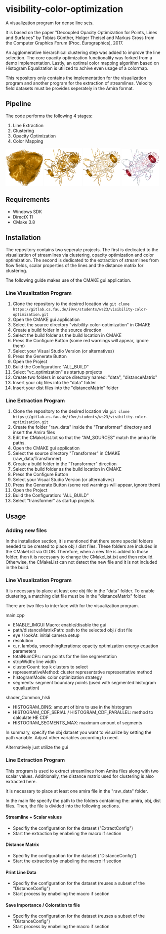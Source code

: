 # visibility-color-optimization

A visualization program for dense line sets.

It is based on the paper "Decoupled Opacity Optimization for Points, Lines and Surfaces" by Tobias Günther, Holger Theisel and Markus Gross from the Computer Graphics Forum (Proc. Eurographics), 2017.

An agglomerative hierarchical clustering step was added to improve the line selection.
The core opacity optimization functionality was forked from a demo implementation.
Lastly, an optimal color mapping algorithm based on Histogram Equalization is utilized to achive even usage of a colormap.

This repository only contains the implementation for the visualization program and another program for the extraction of streamlines.
Velocity field datasets must be provides seperately in the Amira format.

## Pipeline
The code performs the following 4 stages:
1. Line Extraction
2. Clustering
3. Opacity Optimization
4. Color Mapping

<span>
<img src="images/line_extraction.png" width="24%">
<img src="images/clustered_lines.png" width="24%">
<img src="images/opacity_optimized_lines.png" width="24%">
<img src="images/color_optimized_lines.png" width="24%">
</span>

## Requirements
- Windows SDK
- DirectX 11
- CMake 3.8

## Installation
The repository contains two seperate projects.
The first is dedicated to the visualization of streamlines via clustering, opacity optimization and color optimization.
The second is dedicated to the extraction of streamlines from flow fields, scalar properties of the lines and the distance matrix for clustering.

The following guide makes use of the CMAKE gui application.

### Line Visualization Program

1. Clone the repository to the desired location via ```git clone https://gitlab.cs.fau.de/i9vc/students/ws23/visibility-color-optimization.git```
2. Open the CMAKE gui application
3. Select the source directory "visibility-color-optimization" in CMAKE
4. Create a build folder in the source direction
5. Select the build folder as the build location in CMAKE
6. Press the Configure Button (some red warnings will appear, ignore them)
7. Select your Visual Studio Version (or alternatives) 
8. Press the Generate Button
9. Open the Project
10. Build the Configuration: "ALL_BUILD"
11. Select "vc_optimization" as startup projects
12. Create two folders in source directory named: "data", "distanceMatrix"
13. Insert your obj files into the "data" folder 
14. Insert your dist files into the "distanceMatrix" folder 

### Line Extraction Program
1. Clone the repository to the desired location via ```git clone https://gitlab.cs.fau.de/i9vc/students/ws23/visibility-color-optimization.git```
2. Create the folder "raw_data" inside the "Transformer" directory and insert the Amira files
3. Edit the CMakeList.txt so that the "AM_SOURCES" match the amira file paths.
4. Open the CMAKE gui application
5. Select the source directory "Transformer" in CMAKE (raw_data/Transformer)
6. Create a build folder in the "Transformer" direction
7. Select the build folder as the build location in CMAKE
8. Press the Configure Button
9. Select your Visual Studio Version (or alternatives) 
10. Press the Generate Button (some red warnings will appear, ignore them)
11. Open the Project
12. Build the Configuration: "ALL_BUILD"
13. Select "transformer" as startup projects

## Usage

### Adding new files
In the installation section, it is mentioned that there some special folders needed to be created to place obj / dist files.
These folders are included in the CMakeList via GLOB.
Therefore, when a new file is added to those folder, then it is necessary to change the CMakeList.txt and then rebuild.
Otherwise, the CMakeList can not detect the new file and it is not included in the build.

### Line Visualization Program
It is necessary to place at least one obj file in the "data" folder.
To enable clustering, a matching dist file must be in the "distanceMatrix" folder.

There are two files to interface with for the visualization program.

main.cpp
- ENABLE_IMGUI Macro: enable/disable the gui
- path/distanceMatrixPath: path to the selected obj / dist file
- eye / lookAt: initial camera setup
- resolution
- q, r, lambda, smoothingIterations: opacity optimization energy equation parameters
- totalNumCPs: num points for the line segmentation
- stripWidth: line width
- clusterCount: top k clusters to select
- representativeMethod: cluster representative representative method
- histogramMode: color optimization strategy
- segments: segment boundary points (used with segmented histogram equalization)

shader_Common_hlsli
- HISTOGRAM_BINS: amount of bins to use in the histogram
- HISTOGRAM_CDF_SERIAL / HISTOGRAM_CDF_PARALLEL: method to calculate HE CDF
- HISTOGRAM_SEGMENTS_MAX: maximum amount of segments

In summary, specify the obj dataset you want to visualize by setting the path variable.
Adjust other variables according to need.

Alternatively just utilize the gui

### Line Extraction Program
This program is used to extract streamlines from Amira files along with two scalar values.
Additionally, the distance matrix used for clustering is also extracted here.

It is necessary to place at least one amira file in the "raw_data" folder.

In the main file specify the path to the folders containing the: amira, obj, dist files.
Then, the file is divided into the following sections.
#### Streamline + Scalar values
- Specifiy the configuration for the dataset ("ExtractConfig")
- Start the extraction by enabeling the macro if section

#### Distance Matrix
- Specifiy the configuration for the dataset ("DistanceConfig")
- Start the extraction by enabeling the macro if section

#### Print Line Data
- Specifiy the configuration for the dataset (reuses a subset of the "DistanceConfig")
- Start process by enabeling the macro if section

#### Save Importance / Coloration to file
- Specifiy the configuration for the dataset (reuses a subset of the "DistanceConfig")
- Start process by enabeling the macro if section
